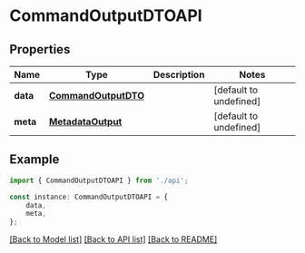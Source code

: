 # CommandOutputDTOAPI


## Properties

Name | Type | Description | Notes
------------ | ------------- | ------------- | -------------
**data** | [**CommandOutputDTO**](CommandOutputDTO.md) |  | [default to undefined]
**meta** | [**MetadataOutput**](MetadataOutput.md) |  | [default to undefined]

## Example

```typescript
import { CommandOutputDTOAPI } from './api';

const instance: CommandOutputDTOAPI = {
    data,
    meta,
};
```

[[Back to Model list]](../README.md#documentation-for-models) [[Back to API list]](../README.md#documentation-for-api-endpoints) [[Back to README]](../README.md)

